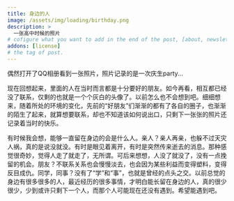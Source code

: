 ```yaml
---
title: 身边的人
image: /assets/img/loading/birthday.png
description: >
  一张高中时候的照片
# cofigure what you want to add in the end of the post, [about, newsletter, related, random, license]
addons: [license]
# the tag of post.
---
```


偶然打开了QQ相册看到一张照片，照片记录的是一次庆生party...<br>

现在回想起来，里面的人在当时而言都是十分要好的朋友。如今再看，相互都已经没了联系，仅剩的也就是一个个灰白的头像了。以前怎么也不会想到吧。细细想来，随着所处的环境的变化，先前的“好朋友”们渐渐的都有了各自的圈子，也渐渐的陌生了起来，就算想要联系，却也不知道该如何说出口，只剩下一张张的照片还记录着当时的快乐。<br>

有时候我会想，能够一直留在身边的会是什么人。亲人？亲人再亲，也躲不过天灾人祸，真的是说没就没。有时是眼见着离开，有时是突然传来逝去的消息。那种感觉很奇妙，觉得人走了就走了，无所谓。可后来想想，人没了就没了，没有一点挽留的机会。朋友？不联系关系也会慢慢淡去，也会因为某些利益而变得塑料，变得反目成仇。同学，同事？没有了“学”和“事”，也就是曾经的点头之交。以前总觉的身边有很多很多的人，最近经历的很多事情，才明白能长留在身边的人，真的很少很少，少到或许只剩下一个人，而那个人可能现在还没有遇到。希望能遇到吧。<br>

